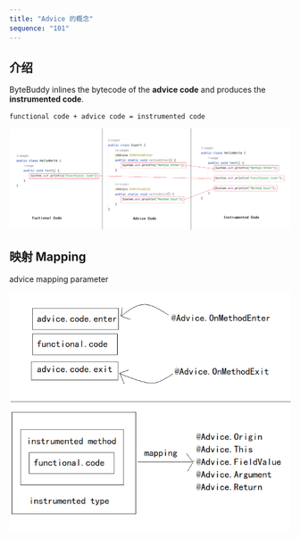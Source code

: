 ```yaml
---
title: "Advice 的概念"
sequence: "101"
---
```


## 介绍

ByteBuddy inlines the bytecode of the **advice code**
and produces the **instrumented code**.

```text
functional code + advice code = instrumented code
```

![](/assets/images/bytebuddy/advice/bytebuddy-method-advice-functional-code-advice-code-instrumented-code.png)

## 映射 Mapping

advice mapping parameter

![](/assets/images/bytebuddy/advice/bytebuddy-method-advice-annotation-illustration.png)


